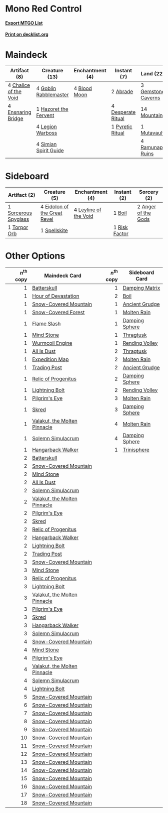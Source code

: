 # Mono Red Control

#### [Export MTGO List](../collection/Mono%20Red%20Control/Mono%20Red%20Control.txt)
#### [Print on decklist.org](http://decklist.org/?deckmain=2%09Abrade%0A2%09Anger%20of%20the%20Gods%0A4%09Blood%20Moon%0A4%09Chalice%20of%20the%20Void%0A4%09Chandra,%20Torch%20of%20Defiance%0A4%09Desperate%20Ritual%0A4%09Ensnaring%20Bridge%0A3%09Gemstone%20Caverns%0A4%09Goblin%20Rabblemaster%0A1%09Hazoret%20the%20Fervent%0A4%09Legion%20Warboss%0A14%09Mountain%0A1%09Mutavault%0A1%09Pyretic%20Ritual%0A4%09Ramunap%20Ruins%0A4%09Simian%20Spirit%20Guide&deckside=2%09Anger%20of%20the%20Gods%0A1%09Boil%0A4%09Eidolon%20of%20the%20Great%20Revel%0A4%09Leyline%20of%20the%20Void%0A1%09Risk%20Factor%0A1%09Sorcerous%20Spyglass%0A1%09Spellskite%0A1%09Torpor%20Orb)
# Maindeck

|                                          Artifact (8)                                          |                                         Creature (13)                                          |                                    Enchantment (4)                                    |                                         Instant (7)                                         |                                          Land (22)                                          |                                           Planeswalker (4)                                            |                                         Sorcery (2)                                          |
|------------------------------------------------------------------------------------------------|------------------------------------------------------------------------------------------------|---------------------------------------------------------------------------------------|---------------------------------------------------------------------------------------------|---------------------------------------------------------------------------------------------|-------------------------------------------------------------------------------------------------------|----------------------------------------------------------------------------------------------|
|4 [Chalice of the Void](http://gatherer.wizards.com/Pages/Card/Details.aspx?multiverseid=370411)|4 [Goblin Rabblemaster](http://gatherer.wizards.com/Pages/Card/Details.aspx?multiverseid=438486)|4 [Blood Moon](http://gatherer.wizards.com/Pages/Card/Details.aspx?multiverseid=370419)|2 [Abrade](http://gatherer.wizards.com/Pages/Card/Details.aspx?multiverseid=430772)          |3 [Gemstone Caverns](http://gatherer.wizards.com/Pages/Card/Details.aspx?multiverseid=122094)|4 [Chandra, Torch of Defiance](http://gatherer.wizards.com/Pages/Card/Details.aspx?multiverseid=417683)|2 [Anger of the Gods](http://gatherer.wizards.com/Pages/Card/Details.aspx?multiverseid=438682)|
|4 [Ensnaring Bridge](http://gatherer.wizards.com/Pages/Card/Details.aspx?multiverseid=442213)   |1 [Hazoret the Fervent](http://gatherer.wizards.com/Pages/Card/Details.aspx?multiverseid=429886)|                                                                                       |4 [Desperate Ritual](http://gatherer.wizards.com/Pages/Card/Details.aspx?multiverseid=370546)|14 [Mountain](http://gatherer.wizards.com/Pages/Card/Details.aspx?multiverseid=439604)       |                                                                                                       |                                                                                              |
|                                                                                                |4 [Legion Warboss](http://gatherer.wizards.com/Pages/Card/Details.aspx?multiverseid=452859)     |                                                                                       |1 [Pyretic Ritual](http://gatherer.wizards.com/Pages/Card/Details.aspx?multiverseid=205067)  |1 [Mutavault](http://gatherer.wizards.com/Pages/Card/Details.aspx?multiverseid=152724)       |                                                                                                       |                                                                                              |
|                                                                                                |4 [Simian Spirit Guide](http://gatherer.wizards.com/Pages/Card/Details.aspx?multiverseid=442137)|                                                                                       |                                                                                             |4 [Ramunap Ruins](http://gatherer.wizards.com/Pages/Card/Details.aspx?multiverseid=430870)   |                                                                                                       |                                                                                              |


# Sideboard

|                                         Artifact (2)                                          |                                             Creature (5)                                              |                                        Enchantment (4)                                         |                                      Instant (2)                                       |                                         Sorcery (2)                                          |
|-----------------------------------------------------------------------------------------------|-------------------------------------------------------------------------------------------------------|------------------------------------------------------------------------------------------------|----------------------------------------------------------------------------------------|----------------------------------------------------------------------------------------------|
|1 [Sorcerous Spyglass](http://gatherer.wizards.com/Pages/Card/Details.aspx?multiverseid=435407)|4 [Eidolon of the Great Revel](http://gatherer.wizards.com/Pages/Card/Details.aspx?multiverseid=442117)|4 [Leyline of the Void](http://gatherer.wizards.com/Pages/Card/Details.aspx?multiverseid=205013)|1 [Boil](http://gatherer.wizards.com/Pages/Card/Details.aspx?multiverseid=430682)       |2 [Anger of the Gods](http://gatherer.wizards.com/Pages/Card/Details.aspx?multiverseid=438682)|
|1 [Torpor Orb](http://gatherer.wizards.com/Pages/Card/Details.aspx?multiverseid=233069)        |1 [Spellskite](http://gatherer.wizards.com/Pages/Card/Details.aspx?multiverseid=397743)                |                                                                                                |1 [Risk Factor](http://gatherer.wizards.com/Pages/Card/Details.aspx?multiverseid=452863)|                                                                                              |


# Other Options

|*n*<sup>th</sup> copy|                                             Maindeck Card                                             |*n*<sup>th</sup> copy|                                     Sideboard Card                                      |
|--------------------:|-------------------------------------------------------------------------------------------------------|--------------------:|-----------------------------------------------------------------------------------------|
|                    1|[Batterskull](http://gatherer.wizards.com/Pages/Card/Details.aspx?multiverseid=233055)                 |                    1|[Damping Matrix](http://gatherer.wizards.com/Pages/Card/Details.aspx?multiverseid=426043)|
|                    1|[Hour of Devastation](http://gatherer.wizards.com/Pages/Card/Details.aspx?multiverseid=430786)         |                    2|[Boil](http://gatherer.wizards.com/Pages/Card/Details.aspx?multiverseid=430682)          |
|                    1|[Snow-Covered Mountain](http://gatherer.wizards.com/Pages/Card/Details.aspx?multiverseid=184814)       |                    1|[Ancient Grudge](http://gatherer.wizards.com/Pages/Card/Details.aspx?multiverseid=425913)|
|                    1|[Snow-Covered Forest](http://gatherer.wizards.com/Pages/Card/Details.aspx?multiverseid=184812)         |                    1|[Molten Rain](http://gatherer.wizards.com/Pages/Card/Details.aspx?multiverseid=425928)   |
|                    1|[Flame Slash](http://gatherer.wizards.com/Pages/Card/Details.aspx?multiverseid=368536)                 |                    1|[Damping Sphere](http://gatherer.wizards.com/Pages/Card/Details.aspx?multiverseid=443101)|
|                    1|[Mind Stone](http://gatherer.wizards.com/Pages/Card/Details.aspx?multiverseid=438785)                  |                    1|[Thragtusk](http://gatherer.wizards.com/Pages/Card/Details.aspx?multiverseid=425968)     |
|                    1|[Wurmcoil Engine](http://gatherer.wizards.com/Pages/Card/Details.aspx?multiverseid=425825)             |                    1|[Rending Volley](http://gatherer.wizards.com/Pages/Card/Details.aspx?multiverseid=394663)|
|                    1|[All Is Dust](http://gatherer.wizards.com/Pages/Card/Details.aspx?multiverseid=397750)                 |                    2|[Thragtusk](http://gatherer.wizards.com/Pages/Card/Details.aspx?multiverseid=425968)     |
|                    1|[Expedition Map](http://gatherer.wizards.com/Pages/Card/Details.aspx?multiverseid=397742)              |                    2|[Molten Rain](http://gatherer.wizards.com/Pages/Card/Details.aspx?multiverseid=425928)   |
|                    1|[Trading Post](http://gatherer.wizards.com/Pages/Card/Details.aspx?multiverseid=446961)                |                    2|[Ancient Grudge](http://gatherer.wizards.com/Pages/Card/Details.aspx?multiverseid=425913)|
|                    1|[Relic of Progenitus](http://gatherer.wizards.com/Pages/Card/Details.aspx?multiverseid=205326)         |                    2|[Damping Sphere](http://gatherer.wizards.com/Pages/Card/Details.aspx?multiverseid=443101)|
|                    1|[Lightning Bolt](http://gatherer.wizards.com/Pages/Card/Details.aspx?multiverseid=234704)              |                    2|[Rending Volley](http://gatherer.wizards.com/Pages/Card/Details.aspx?multiverseid=394663)|
|                    1|[Pilgrim's Eye](http://gatherer.wizards.com/Pages/Card/Details.aspx?multiverseid=413771)               |                    3|[Molten Rain](http://gatherer.wizards.com/Pages/Card/Details.aspx?multiverseid=425928)   |
|                    1|[Skred](http://gatherer.wizards.com/Pages/Card/Details.aspx?multiverseid=122120)                       |                    3|[Damping Sphere](http://gatherer.wizards.com/Pages/Card/Details.aspx?multiverseid=443101)|
|                    1|[Valakut, the Molten Pinnacle](http://gatherer.wizards.com/Pages/Card/Details.aspx?multiverseid=190400)|                    4|[Molten Rain](http://gatherer.wizards.com/Pages/Card/Details.aspx?multiverseid=425928)   |
|                    1|[Solemn Simulacrum](http://gatherer.wizards.com/Pages/Card/Details.aspx?multiverseid=420612)           |                    4|[Damping Sphere](http://gatherer.wizards.com/Pages/Card/Details.aspx?multiverseid=443101)|
|                    1|[Hangarback Walker](http://gatherer.wizards.com/Pages/Card/Details.aspx?multiverseid=420600)           |                    1|[Trinisphere](http://gatherer.wizards.com/Pages/Card/Details.aspx?multiverseid=425823)   |
|                    2|[Batterskull](http://gatherer.wizards.com/Pages/Card/Details.aspx?multiverseid=233055)                 |                     |                                                                                         |
|                    2|[Snow-Covered Mountain](http://gatherer.wizards.com/Pages/Card/Details.aspx?multiverseid=184814)       |                     |                                                                                         |
|                    2|[Mind Stone](http://gatherer.wizards.com/Pages/Card/Details.aspx?multiverseid=438785)                  |                     |                                                                                         |
|                    2|[All Is Dust](http://gatherer.wizards.com/Pages/Card/Details.aspx?multiverseid=397750)                 |                     |                                                                                         |
|                    2|[Solemn Simulacrum](http://gatherer.wizards.com/Pages/Card/Details.aspx?multiverseid=420612)           |                     |                                                                                         |
|                    2|[Valakut, the Molten Pinnacle](http://gatherer.wizards.com/Pages/Card/Details.aspx?multiverseid=190400)|                     |                                                                                         |
|                    2|[Pilgrim's Eye](http://gatherer.wizards.com/Pages/Card/Details.aspx?multiverseid=413771)               |                     |                                                                                         |
|                    2|[Skred](http://gatherer.wizards.com/Pages/Card/Details.aspx?multiverseid=122120)                       |                     |                                                                                         |
|                    2|[Relic of Progenitus](http://gatherer.wizards.com/Pages/Card/Details.aspx?multiverseid=205326)         |                     |                                                                                         |
|                    2|[Hangarback Walker](http://gatherer.wizards.com/Pages/Card/Details.aspx?multiverseid=420600)           |                     |                                                                                         |
|                    2|[Lightning Bolt](http://gatherer.wizards.com/Pages/Card/Details.aspx?multiverseid=234704)              |                     |                                                                                         |
|                    2|[Trading Post](http://gatherer.wizards.com/Pages/Card/Details.aspx?multiverseid=446961)                |                     |                                                                                         |
|                    3|[Snow-Covered Mountain](http://gatherer.wizards.com/Pages/Card/Details.aspx?multiverseid=184814)       |                     |                                                                                         |
|                    3|[Mind Stone](http://gatherer.wizards.com/Pages/Card/Details.aspx?multiverseid=438785)                  |                     |                                                                                         |
|                    3|[Relic of Progenitus](http://gatherer.wizards.com/Pages/Card/Details.aspx?multiverseid=205326)         |                     |                                                                                         |
|                    3|[Lightning Bolt](http://gatherer.wizards.com/Pages/Card/Details.aspx?multiverseid=234704)              |                     |                                                                                         |
|                    3|[Valakut, the Molten Pinnacle](http://gatherer.wizards.com/Pages/Card/Details.aspx?multiverseid=190400)|                     |                                                                                         |
|                    3|[Pilgrim's Eye](http://gatherer.wizards.com/Pages/Card/Details.aspx?multiverseid=413771)               |                     |                                                                                         |
|                    3|[Skred](http://gatherer.wizards.com/Pages/Card/Details.aspx?multiverseid=122120)                       |                     |                                                                                         |
|                    3|[Hangarback Walker](http://gatherer.wizards.com/Pages/Card/Details.aspx?multiverseid=420600)           |                     |                                                                                         |
|                    3|[Solemn Simulacrum](http://gatherer.wizards.com/Pages/Card/Details.aspx?multiverseid=420612)           |                     |                                                                                         |
|                    4|[Snow-Covered Mountain](http://gatherer.wizards.com/Pages/Card/Details.aspx?multiverseid=184814)       |                     |                                                                                         |
|                    4|[Mind Stone](http://gatherer.wizards.com/Pages/Card/Details.aspx?multiverseid=438785)                  |                     |                                                                                         |
|                    4|[Pilgrim's Eye](http://gatherer.wizards.com/Pages/Card/Details.aspx?multiverseid=413771)               |                     |                                                                                         |
|                    4|[Valakut, the Molten Pinnacle](http://gatherer.wizards.com/Pages/Card/Details.aspx?multiverseid=190400)|                     |                                                                                         |
|                    4|[Solemn Simulacrum](http://gatherer.wizards.com/Pages/Card/Details.aspx?multiverseid=420612)           |                     |                                                                                         |
|                    4|[Lightning Bolt](http://gatherer.wizards.com/Pages/Card/Details.aspx?multiverseid=234704)              |                     |                                                                                         |
|                    5|[Snow-Covered Mountain](http://gatherer.wizards.com/Pages/Card/Details.aspx?multiverseid=184814)       |                     |                                                                                         |
|                    6|[Snow-Covered Mountain](http://gatherer.wizards.com/Pages/Card/Details.aspx?multiverseid=184814)       |                     |                                                                                         |
|                    7|[Snow-Covered Mountain](http://gatherer.wizards.com/Pages/Card/Details.aspx?multiverseid=184814)       |                     |                                                                                         |
|                    8|[Snow-Covered Mountain](http://gatherer.wizards.com/Pages/Card/Details.aspx?multiverseid=184814)       |                     |                                                                                         |
|                    9|[Snow-Covered Mountain](http://gatherer.wizards.com/Pages/Card/Details.aspx?multiverseid=184814)       |                     |                                                                                         |
|                   10|[Snow-Covered Mountain](http://gatherer.wizards.com/Pages/Card/Details.aspx?multiverseid=184814)       |                     |                                                                                         |
|                   11|[Snow-Covered Mountain](http://gatherer.wizards.com/Pages/Card/Details.aspx?multiverseid=184814)       |                     |                                                                                         |
|                   12|[Snow-Covered Mountain](http://gatherer.wizards.com/Pages/Card/Details.aspx?multiverseid=184814)       |                     |                                                                                         |
|                   13|[Snow-Covered Mountain](http://gatherer.wizards.com/Pages/Card/Details.aspx?multiverseid=184814)       |                     |                                                                                         |
|                   14|[Snow-Covered Mountain](http://gatherer.wizards.com/Pages/Card/Details.aspx?multiverseid=184814)       |                     |                                                                                         |
|                   15|[Snow-Covered Mountain](http://gatherer.wizards.com/Pages/Card/Details.aspx?multiverseid=184814)       |                     |                                                                                         |
|                   16|[Snow-Covered Mountain](http://gatherer.wizards.com/Pages/Card/Details.aspx?multiverseid=184814)       |                     |                                                                                         |
|                   17|[Snow-Covered Mountain](http://gatherer.wizards.com/Pages/Card/Details.aspx?multiverseid=184814)       |                     |                                                                                         |
|                   18|[Snow-Covered Mountain](http://gatherer.wizards.com/Pages/Card/Details.aspx?multiverseid=184814)       |                     |                                                                                         |


